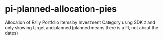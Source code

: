 pi-planned-allocation-pies
==========================

Allocation of Rally Portfolio Items by Investment Category using SDK 2 and only showing target and planned (planned means there is a PI, not about the dates)